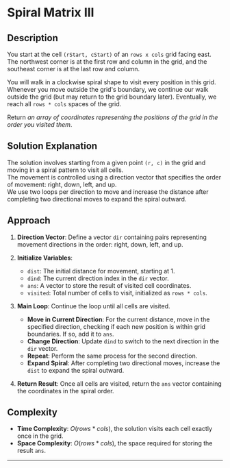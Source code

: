 # Spiral Matrix III

## Description

You start at the cell `(rStart, cStart)` of an `rows x cols` grid facing east. The northwest corner is at the first row and column in the grid, and the southeast corner is at the last row and column.

You will walk in a clockwise spiral shape to visit every position in this grid. Whenever you move outside the grid's boundary, we continue our walk outside the grid (but may return to the grid boundary later). Eventually, we reach all `rows * cols` spaces of the grid.

Return *an array of coordinates representing the positions of the grid in the order you visited them*.

## Solution Explanation

The solution involves starting from a given point `(r, c)` in the grid and moving in a spiral pattern to visit all cells.<br>
The movement is controlled using a direction vector that specifies the order of movement: right, down, left, and up.<br>
We use two loops per direction to move and increase the distance after completing two directional moves to expand the spiral outward.<br>

## Approach

1. **Direction Vector**: Define a vector `dir` containing pairs representing movement directions in the order: right, down, left, and up.

2. **Initialize Variables**:
   - `dist`: The initial distance for movement, starting at 1.
   - `dind`: The current direction index in the `dir` vector.
   - `ans`: A vector to store the result of visited cell coordinates.
   - `visited`: Total number of cells to visit, initialized as `rows * cols`.

3. **Main Loop**: Continue the loop until all cells are visited.
   - **Move in Current Direction**: For the current distance, move in the specified direction, checking if each new position is within grid boundaries. If so, add it to `ans`.
   - **Change Direction**: Update `dind` to switch to the next direction in the `dir` vector.
   - **Repeat**: Perform the same process for the second direction.
   - **Expand Spiral**: After completing two directional moves, increase the `dist` to expand the spiral outward.

4. **Return Result**: Once all cells are visited, return the `ans` vector containing the coordinates in the spiral order.

## Complexity

- **Time Complexity**: $O(rows * cols)$, the solution visits each cell exactly once in the grid.
- **Space Complexity**: $O(rows * cols)$, the space required for storing the result `ans`.

---
